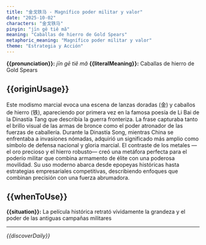 ```yaml
---
title: "金戈铁马 - Magnífico poder militar y valor"
date: "2025-10-02"
characters: "金戈铁马"
pinyin: "jīn gē tiě mǎ"
meaning: "Caballas de hierro de Gold Spears"
metaphoric_meaning: "Magnífico poder militar y valor"
theme: "Estrategia y Acción"
---
```


**{{pronunciation}}:** *jīn gē tiě mǎ*
**{{literalMeaning}}:** Caballas de hierro de Gold Spears

## {{originUsage}}

Este modismo marcial evoca una escena de lanzas doradas (金) y caballos de hierro (铁), apareciendo por primera vez en la famosa poesía de Li Bai de la Dinastía Tang que describía la guerra fronteriza. La frase capturaba tanto el brillo visual de las armas de bronce como el poder atronador de las fuerzas de caballería. Durante la Dinastía Song, mientras China se enfrentaba a invasiones nómadas, adquirió un significado más amplio como símbolo de defensa nacional y gloria marcial. El contraste de los metales —el oro precioso y el hierro robusto— creó una metáfora perfecta para el poderío militar que combina armamento de élite con una poderosa movilidad. Su uso moderno abarca desde epopeyas históricas hasta estrategias empresariales competitivas, describiendo enfoques que combinan precisión con una fuerza abrumadora.

## {{whenToUse}}

**{{situation}}:** La película histórica retrató vívidamente la grandeza y el poder de las antiguas campañas militares

---

*{{discoverDaily}}*
